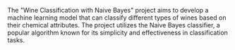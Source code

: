 The "Wine Classification with Naive Bayes" project aims to develop a machine learning model that can classify different types of wines based on their chemical attributes. The project utilizes the Naive Bayes classifier, a popular algorithm known for its simplicity and effectiveness in classification tasks.
